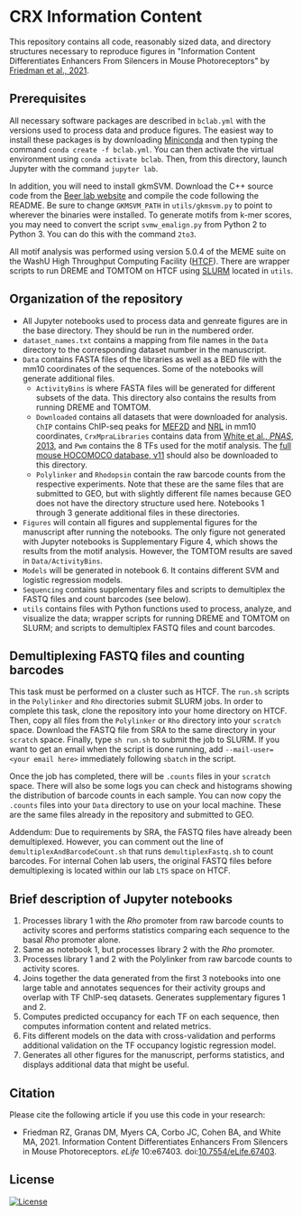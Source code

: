 # CRX Information Content
This repository contains all code, reasonably sized data, and directory structures necessary to reproduce figures in "Information Content Differentiates Enhancers From Silencers in Mouse Photoreceptors" by [Friedman et al., 2021](https://elifesciences.org/articles/67403).

## Prerequisites
All necessary software packages are described in `bclab.yml` with the versions used to process data and produce figures. The easiest way to install these packages is by downloading  [Miniconda](https://docs.conda.io/en/latest/miniconda.html) and then typing the command `conda create -f bclab.yml`. You can then activate the virtual environment using `conda activate bclab`. Then, from this directory, launch Jupyter with the command `jupyter lab`.

In addition, you will need to install gkmSVM. Download the C++ source code from the [Beer lab website](http://www.beerlab.org/gkmsvm/) and compile the code following the README. Be sure to change `GKMSVM_PATH` in `utils/gkmsvm.py` to point to wherever the binaries were installed. To generate motifs from k-mer scores, you may need to convert the script `svmw_emalign.py` from Python 2 to Python 3. You can do this with the command `2to3`.

All motif analysis was performed using version 5.0.4 of the MEME suite on the WashU High Throughput Computing Facility ([HTCF](http://htcf.wustl.edu/)). There are wrapper scripts to run DREME and TOMTOM on HTCF using [SLURM](https://slurm.schedmd.com/documentation.html) located in `utils`.

## Organization of the repository
* All Jupyter notebooks used to process data and genreate figures are in the base directory. They should be run in the numbered order.
* `dataset_names.txt` contains a mapping from file names in the `Data` directory to the corresponding dataset number in the manuscript.
* `Data` contains FASTA files of the libraries as well as a BED file with the mm10 coordinates of the sequences. Some of the notebooks will generate additional files.
    * `ActivityBins` is where FASTA files will be generated for different subsets of the data. This directory also contains the results from running DREME and TOMTOM.
    * `Downloaded` contains all datasets that were downloaded for analysis. `ChIP` contains ChIP-seq peaks for [MEF2D](http://dx.doi.org/10.1016/j.neuron.2015.02.038) and [NRL](http://dx.doi.org/10.1371/journal.pgen.1002649) in mm10 coordinates, `CrxMpraLibraries` contains data from [White et al., *PNAS*, 2013](http://dx.doi.org/10.1073/pnas.1307449110), and `Pwm` contains the 8 TFs used for the motif analysis. The [full mouse HOCOMOCO database, v11](https://hocomoco11.autosome.ru/) should also be downloaded to this directory.
    * `Polylinker` and `Rhodopsin` contain the raw barcode counts from the respective experiments. Note that these are the same files that are submitted to GEO, but with slightly different file names because GEO does not have the directory structure used here. Notebooks 1 through 3 generate additional files in these directories.
* `Figures` will contain all figures and supplemental figures for the manuscript after running the notebooks. The only figure not generated with Jupyter notebooks is Supplementary Figure 4, which shows the results from the motif analysis. However, the TOMTOM results are saved in `Data/ActivityBins`.
* `Models` will be generated in notebook 6. It contains different SVM and logistic regression models.
* `Sequencing` contains supplementary files and scripts to demultiplex the FASTQ files and count barcodes (see below).
* `utils` contains files with Python functions used to process, analyze, and visualize the data; wrapper scripts for running DREME and TOMTOM on SLURM; and scripts to demultiplex FASTQ files and count barcodes.

## Demultiplexing FASTQ files and counting barcodes
This task must be performed on a cluster such as HTCF. The `run.sh` scripts in the `Polylinker` and `Rho` directories submit SLURM jobs. In order to complete this task, clone the repository into your home directory on HTCF. Then, copy all files from the `Polylinker` or `Rho` directory into your `scratch` space. Download the FASTQ file from SRA to the same directory in your `scratch` space. Finally, type `sh run.sh` to submit the job to SLURM. If you want to get an email when the script is done running, add `--mail-user=<your email here>` immediately following `sbatch` in the script.

Once the job has completed, there will be `.counts` files in your `scratch` space. There will also be some logs you can check and histograms showing the distribution of barcode counts in each sample. You can now copy the `.counts` files into your `Data` directory to use on your local machine. These are the same files already in the repository and submitted to GEO.

Addendum: Due to requirements by SRA, the FASTQ files have already been demultiplexed. However, you can comment out the line of `demultiplexAndBarcodeCount.sh` that runs `demultiplexFastq.sh` to count barcodes. For internal Cohen lab users, the original FASTQ files before demultiplexing is located within our lab `LTS` space on HTCF.

## Brief description of Jupyter notebooks
1. Processes library 1 with the *Rho* promoter from raw barcode counts to activity scores and performs statistics comparing each sequence to the basal *Rho* promoter alone.
2. Same as notebook 1, but processes library 2 with the *Rho* promoter.
3. Processes library 1 and 2 with the Polylinker from raw barcode counts to activity scores.
4. Joins together the data generated from the first 3 notebooks into one large table and annotates sequences for their activity groups and overlap with TF ChIP-seq datasets. Generates supplementary figures 1 and 2.
5. Computes predicted occupancy for each TF on each sequence, then computes information content and related metrics.
6. Fits different models on the data with cross-validation and performs additional validation on the TF occupancy logistic regression model.
7. Generates all other figures for the manuscript, performs statistics, and displays additional data that might be useful.

## Citation
Please cite the following article if you use this code in your research:
* Friedman RZ, Granas DM, Myers CA, Corbo JC, Cohen BA, and White MA, 2021. Information Content Differentiates Enhancers From Silencers in Mouse Photoreceptors. *eLife* 10:e67403. doi:[10.7554/eLife.67403](https://doi.org/10.7554/eLife.67403).

## License
[![License](https://img.shields.io/badge/License-BSD%203--Clause-blue.svg)](https://opensource.org/licenses/BSD-3-Clause)
